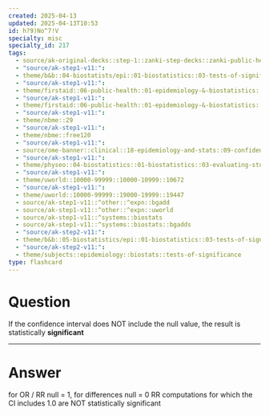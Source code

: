 ```yaml
---
created: 2025-04-13
updated: 2025-04-13T10:53
id: h?9)No^7!V
specialty: misc
specialty_id: 217
tags:
  - source/ak-original-decks::step-1::zanki-step-decks::zanki-public-health-sciences::epidemiology-&-biostats
  - "source/ak-step1-v11:": 
  - theme/b&b::04-biostatists/epi::01-biostatistics::03-tests-of-significance
  - "source/ak-step1-v11:": 
  - theme/firstaid::06-public-health::01-epidemiology-&-biostatistics::12-statistical-hypotheses
  - "source/ak-step1-v11:": 
  - theme/firstaid::06-public-health::01-epidemiology-&-biostatistics::14-confidence-interval
  - "source/ak-step1-v11:": 
  - theme/nbme::29
  - "source/ak-step1-v11:": 
  - theme/nbme::free120
  - "source/ak-step1-v11:": 
  - source/ome-banner::clinical::18-epidemiology-and-stats::09-confidence-interval
  - "source/ak-step1-v11:": 
  - theme/physeo::04-biostatistics::01-biostatistics::03-evaluating-study-quality
  - "source/ak-step1-v11:": 
  - theme/uworld::10000-99999::10000-10999::10672
  - "source/ak-step1-v11:": 
  - theme/uworld::10000-99999::19000-19999::19447
  - source/ak-step1-v11::^other::^expn::bgadd
  - source/ak-step1-v11::^other::^expn::uworld
  - source/ak-step1-v11::^systems::biostats
  - source/ak-step1-v11::^systems::biostats::bgadds
  - "source/ak-step2-v11:": 
  - theme/b&b::05-biostatistics/epi::01-biostatistics::03-tests-of-significance
  - "source/ak-step2-v11:": 
  - theme/subjects::epidemiology::biostats::tests-of-significance
type: flashcard
---
```


# Question
If the confidence interval does NOT include the null value, the result is statistically **significant**

---

# Answer
for OR / RR null = 1, for differences null = 0   RR computations for which the CI includes 1.0 are NOT statistically significant